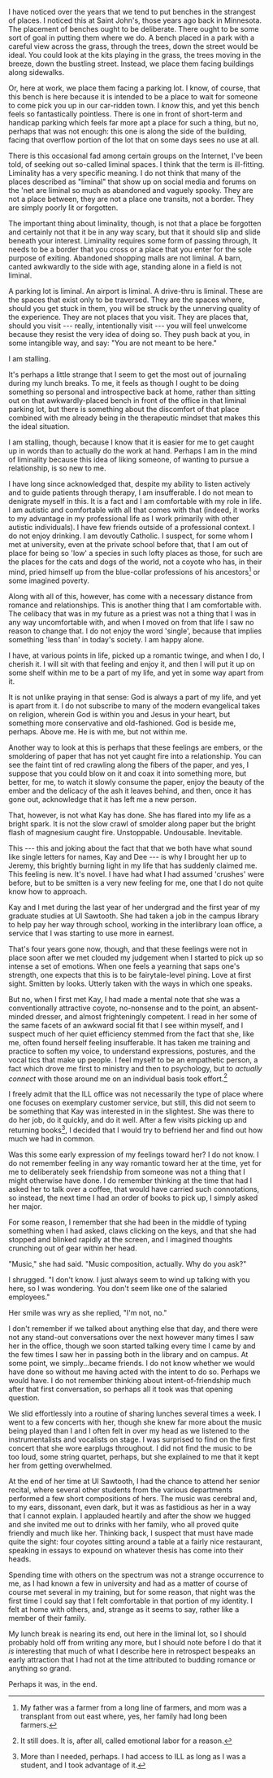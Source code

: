 ---
---

I have noticed over the years that we tend to put benches in the strangest of places. I noticed this at Saint John's, those years ago back in Minnesota. The placement of benches ought to be deliberate. There ought to be some sort of goal in putting them where we do. A bench placed in a park with a careful view across the grass, through the trees, down the street would be ideal. You could look at the kits playing in the grass, the trees moving in the breeze, down the bustling street. Instead, we place them facing buildings along sidewalks.

Or, here at work, we place them facing a parking lot. I know, of course, that this bench is here because it is intended to be a place to wait for someone to come pick you up in our car-ridden town. I *know* this, and yet this bench feels so fantastically pointless. There is one in front of short-term and handicap parking which feels far more apt a place for such a thing, but no, perhaps that was not enough: this one is along the side of the building, facing that overflow portion of the lot that on some days sees no use at all.

There is this occasional fad among certain groups on the Internet, I've been told, of seeking out so-called liminal spaces. I think that the term is ill-fitting. Liminality has a very specific meaning. I do not think that many of the places described as "liminal" that show up on social media and forums on the 'net are liminal so much as abandoned and vaguely spooky. They are not a place between, they are not a place one transits, not a border. They are simply poorly lit or forgotten.

The important thing about liminality, though, is not that a place be forgotten and certainly not that it be in any way scary, but that it should slip and slide beneath your interest. Liminality requires some form of passing through, It needs to be a border that you cross or a place that you enter for the sole purpose of exiting. Abandoned shopping malls are not liminal. A barn, canted awkwardly to the side with age, standing alone in a field is not liminal.

A parking lot is liminal. An airport is liminal. A drive-thru is liminal. These are the spaces that exist only to be traversed. They are the spaces where, should you get stuck in them, you will be struck by the unnerving quality of the experience. They are not places that you visit. They are places that, should you visit --- really, intentionally visit --- you will feel unwelcome because they resist the very idea of doing so. They push back at you, in some intangible way, and say: "You are not meant to be here."

I am stalling.

It's perhaps a little strange that I seem to get the most out of journaling during my lunch breaks. To me, it feels as though I ought to be doing something so personal and introspective back at home, rather than sitting out on that awkwardly-placed bench in front of the office in that liminal parking lot, but there is something about the discomfort of that place combined with me already being in the therapeutic mindset that makes this the ideal situation.

I am stalling, though, because I know that it is easier for me to get caught up in words than to actually do the work at hand. Perhaps I am in the mind of liminality because this idea of liking someone, of wanting to pursue a relationship, is so new to me.

I have long since acknowledged that, despite my ability to listen actively and to guide patients through therapy, I am insufferable. I do not mean to denigrate myself in this. It is a fact and I am comfortable with my role in life. I am autistic and comfortable with all that comes with that (indeed, it works to my advantage in my professional life as I work primarily with other autistic individuals). I have few friends outside of a professional context. I do not enjoy drinking. I am devoutly Catholic. I suspect, for some whom I met at university, even at the private school before that, that I am out of place for being so 'low' a species in such lofty places as those, for such are the places for the cats and dogs of the world, not a coyote who has, in their mind, pried himself up from the blue-collar professions of his ancestors[^ancestors] or some imagined poverty.

Along with all of this, however, has come with a necessary distance from romance and relationships. This is another thing that I am comfortable with. The celibacy that was in my future as a priest was not a thing that I was in any way uncomfortable with, and when I moved on from that life I saw no reason to change that. I do not enjoy the word 'single', because that implies something 'less than' in today's society. I am happy alone.

I have, at various points in life, picked up a romantic twinge, and when I do, I cherish it. I will sit with that feeling and enjoy it, and then I will put it up on some shelf within me to be a part of my life, and yet in some way apart from it.

It is not unlike praying in that sense: God is always a part of my life, and yet is apart from it. I do not subscribe to many of the modern evangelical takes on religion, wherein God is within you and Jesus in your heart, but something more conservative and old-fashioned. God is beside me, perhaps. Above me. He is with me, but not within me.

Another way to look at this is perhaps that these feelings are embers, or the smoldering of paper that has not yet caught fire into a relationship. You can see the faint tint of red crawling along the fibers of the paper, and yes, I suppose that you could blow on it and coax it into something more, but better, for me, to watch it slowly consume the paper, enjoy the beauty of the ember and the delicacy of the ash it leaves behind, and then, once it has gone out, acknowledge that it has left me a new person.

That, however, is not what Kay has done. She has flared into my life as a bright spark. It is not the slow crawl of smolder along paper but the bright flash of magnesium caught fire. Unstoppable. Undousable. Inevitable.

This --- this and joking about the fact that that we both have what sound like single letters for names, Kay and Dee --- is why I brought her up to Jeremy, this brightly burning light in my life that has suddenly claimed me. This feeling is new. It's novel. I have had what I had assumed 'crushes' were before, but to be smitten is a very new feeling for me, one that I do not quite know how to approach.

Kay and I met during the last year of her undergrad and the first year of my graduate studies at UI Sawtooth. She had taken a job in the campus library to help pay her way through school, working in the interlibrary loan office, a service that I was starting to use more in earnest.

That's four years gone now, though, and that these feelings were not in place soon after we met clouded my judgement when I started to pick up so intense a set of emotions. When one feels a yearning that saps one's strength, one expects that this is to be fairytale-level pining. Love at first sight. Smitten by looks. Utterly taken with the ways in which one speaks.

But no, when I first met Kay, I had made a mental note that she was a conventionally attractive coyote, no-nonsense and to the point, an absent-minded dresser, and almost frighteningly competent. I read in her some of the same facets of an awkward social fit that I see within myself, and I suspect much of her quiet efficiency stemmed from the fact that she, like me, often found herself feeling insufferable. It has taken me training and practice to soften my voice, to understand expressions, postures, and the vocal tics that make up people. I feel myself to be an empathetic person, a fact which drove me first to ministry and then to psychology, but to *actually connect* with those around me on an individual basis took effort.[^maskingeffort]

I freely admit that the ILL office was not necessarily the type of place where one focuses on exemplary customer service, but still, this did not seem to be something that Kay was interested in in the slightest. She was there to do her job, do it quickly, and do it well. After a few visits picking up and returning books[^books], I decided that I would try to befriend her and find out how much we had in common.

Was this some early expression of my feelings toward her? I do not know. I do not remember feeling in any way romantic toward her at the time, yet for me to deliberately seek friendship from someone was not a thing that I might otherwise have done. I do remember thinking at the time that had I asked her to talk over a coffee, that would have carried such connotations, so instead, the next time I had an order of books to pick up, I simply asked her major.

For some reason, I remember that she had been in the middle of typing something when I had asked, claws clicking on the keys, and that she had stopped and blinked rapidly at the screen, and I imagined thoughts crunching out of gear within her head.

"Music," she had said. "Music composition, actually. Why do you ask?"

I shrugged. "I don't know. I just always seem to wind up talking with you here, so I was wondering. You don't seem like one of the salaried employees."

Her smile was wry as she replied, "I'm not, no."

I don't remember if we talked about anything else that day, and there were not any stand-out conversations over the next however many times I saw her in the office, though we soon started talking every time I came by and the few times I saw her in passing both in the library and on campus. At some point, we simply...became friends. I do not know whether we would have done so without me having acted with the intent to do so. Perhaps we would have. I do not remember thinking about intent-of-friendship much after that first conversation, so perhaps all it took was that opening question.

We slid effortlessly into a routine of sharing lunches several times a week. I went to a few concerts with her, though she knew far more about the music being played than I and I often felt in over my head as we listened to the instrumentalists and vocalists on stage. I was surprised to find on the first concert that she wore earplugs throughout. I did not find the music to be too loud, some string quartet, perhaps, but she explained to me that it kept her from getting overwhelmed.

At the end of her time at UI Sawtooth, I had the chance to attend her senior recital, where several other students from the various departments performed a few short compositions of hers. The music was cerebral and, to my ears, dissonant, even dark, but it was as fastidious as her in a way that I cannot explain. I applauded heartily and after the show we hugged and she invited me out to drinks with her family, who all proved quite friendly and much like her. Thinking back, I suspect that must have made quite the sight: four coyotes sitting around a table at a fairly nice restaurant, speaking in essays to expound on whatever thesis has come into their heads.

Spending time with others on the spectrum was not a strange occurrence to me, as I had known a few in university and had as a matter of course of course met several in my training, but for some reason, that night was the first time I could say that I felt comfortable in that portion of my identity. I felt at home with others, and, strange as it seems to say, rather like a member of their family.

My lunch break is nearing its end, out here in the liminal lot, so I should probably hold off from writing any more, but I should note before I do that it *is* interesting that much of what I describe here in retrospect bespeaks an early attraction that I had not at the time attributed to budding romance or anything so grand. 

Perhaps it was, in the end.

[^books]: More than I needed, perhaps. I had access to ILL as long as I was a student, and I took advantage of it.

[^ancestors]: My father was a farmer from a long line of farmers, and mom was a transplant from out east where, yes, her family had long been farmers.

[^maskingeffort]: It still does. It is, after all, called emotional labor for a reason.
